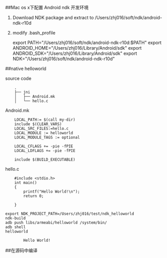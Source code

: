 

##Mac os x下配置 Android ndk 开发环境

1. Download NDK package and extract to /Users/zhj016/soft/ndk/android-ndk-r10d
2. modify .bash_profile

	export PATH="/Users/zhj016/soft/ndk/android-ndk-r10d:$PATH"
	export ANDROID_HOME="/Users/zhj016/Library/Android/sdk"
	export ANDROID_SDK="/Users/zhj016/Library/Android/sdk"
	export NDK="/Users/zhj016/soft/ndk/android-ndk-r10d"

##native helloworld

source code 
		
		.
		├── jni
		│   ├── Android.mk
		│   └── hello.c

Android.mk

		
		LOCAL_PATH:= $(call my-dir)  
		include $(CLEAR_VARS)  
		LOCAL_SRC_FILES:=hello.c  
		LOCAL_MODULE := helloworld  
		LOCAL_MODULE_TAGS := optional  
		
		LOCAL_CFLAGS += -pie -fPIE
		LOCAL_LDFLAGS += -pie -fPIE
		
		include $(BUILD_EXECUTABLE)


hello.c

		
		#include <stdio.h>  
		int main()  
		{  
		    printf("Hello World!\n");  
		    return 0;  
		  
		}  

	export NDK_PROJECT_PATH=/Users/zhj016/test/ndk_helloworld
	ndk-build
	adb push libs/armeabi/helloworld /system/bin/
	adb shell
	helloworld

			Hello World!

##在源码中编译

